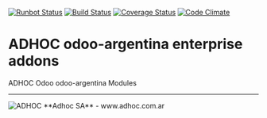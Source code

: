 [![Runbot Status](http://runbot.adhoc.com.ar/runbot/badge/flat/6/13.0.svg)](http://runbot.adhoc.com.ar/runbot/repo/github-com-ingadhoc-odoo-argentina-6)
[![Build Status](https://travis-ci.org/ingadhoc/odoo-argentina-ee.svg?branch=13.0)](https://travis-ci.org/ingadhoc/odoo-argentina-ee)
[![Coverage Status](https://coveralls.io/repos/ingadhoc/odoo-argentina-ee/badge.png?branch=13.0)](https://coveralls.io/r/ingadhoc/odoo-argentina-ee?branch=13.0)
[![Code Climate](https://codeclimate.com/github/ingadhoc/odoo-argentina-ee/badges/gpa.svg)](https://codeclimate.com/github/ingadhoc/odoo-argentina-ee)

# ADHOC odoo-argentina enterprise addons

ADHOC Odoo odoo-argentina Modules

[//]: # (addons)
[//]: # (end addons)

----

<img alt="ADHOC" src="http://fotos.subefotos.com/83fed853c1e15a8023b86b2b22d6145bo.png" />
**Adhoc SA** - www.adhoc.com.ar
